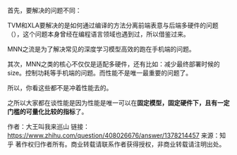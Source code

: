 首先，要解决的问题不同：

TVM和XLA要解决的是如何通过编译的方法分离前端表意与后端多硬件的问题（），这个问题本身曾经在编程语言领域也遇到过，所以借鉴过来。

MNN之流是为了解决常见的深度学习模型高效的跑在手机端的问题。

其次，MNN之类的核心不仅仅是适配多硬件，还有比如：减少最终部署时候的size。控制功耗等手机端的问题。而性能不是唯一最重要的问题了。

所以，你看这些都不是冲着性能去的。

之所以大家都在谈性能是因为性能是唯一可以在**固定模型，固定硬件下，且有一定门槛的可量化比较的指标**了。



作者：大王叫我来巡山
链接：https://www.zhihu.com/question/408026676/answer/1378214457
来源：知乎
著作权归作者所有。商业转载请联系作者获得授权，非商业转载请注明出处。